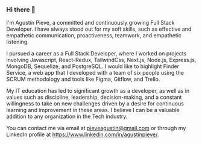 ### Hi there 👋


I'm Agustín Pieve, a committed and continuously growing Full Stack Developer. I have always stood out for my soft skills, such as effective and empathetic communication, proactiveness, teamwork, and empathetic listening.

I pursued a career as a Full Stack Developer, where I worked on projects involving Javascript, React-Redux, TailwindCss, Next.js, Node.js, Express.js, MongoDB, Sequelize, and PostgreSQL. I would like to highlight Finder Service, a web app that I developed with a team of six people using the SCRUM methodology and tools like Figma, Gitflow, and Trello.

My IT education has led to significant growth as a developer, as well as in values such as discipline, leadership, decision-making, and a constant willingness to take on new challenges driven by a desire for continuous learning and improvement in these areas. I believe I can be a valuable addition to any organization in the Tech industry.

You can contact me via email at pieveagustin@gmail.com or through my LinkedIn profile at https://www.linkedin.com/in/agustinpieve/.

